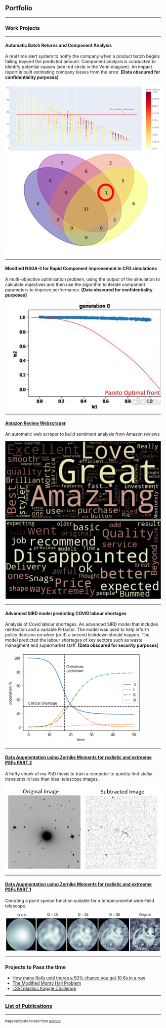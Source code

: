 ## Portfolio

---

### Work Projects 

---

#### Automatic Batch Returns and Component Analysis
A real time alert system to notify the company when a product batch begins failing beyond the predicted amount. Component analysis is conducted to identify potential causes (see red circle in the Venn diagram). An impact report is built estimating company losses from the error. **\[Data obscured for confidentiality purposes\]**

<img src="images/BScatter.PNG?raw=true"/>

<img src="images/BAnaly_found.png?raw=true"/>

---
#### Modified NSGA-II for Rapid Component Improvement in CFD simulations 
A multi-objective optimisation problem, using the output of the simulation to calculate objectives and then use the algorithm to iterate component parameters to improve performance. **\[Data obscured for confidentiality purposes\]**

<img src="images/f_algo.gif?raw=true"/>

---
#### [Amazon Review Webscraper](MDS/AmazonRev.md)
An automatic web scraper to build sentiment analysis from Amazon reviews 

<img src="images/Web-Scrape.PNG?raw=true"/>
<img src="images/web-scrape2.PNG?raw=true"/>

---
#### Advanced SIRD model predicting COVID labour shortages
Analysis of Covid labour shortages. An advanced SIRD model that includes reinfection and a variable R-factor. The model was used to help inform policy decision on when (or if) a second lockdown should happen. The model predicted the labour shortages of key sectors such as waste managment and supermarket staff. **\[Data obscured for security purposes\]** 

<img src="images/COV.PNG?raw=true"/>

---
#### [Data Augmentation using Zernike Moments for realistic and extreeme PSFs PART 2](part2.md)
A hefty chunk of my PhD thesis to train a computer to quickly find stellar transients in less than ideal telescope images.

<img src="images/Galaxy_sub.PNG?raw=true"/>

---
#### [Data Augmentation using Zernike Moments for realistic and extreeme PSFs PART 1](cat_port.md)
Crerating a point spread function suitable for a temperamental wide-field telescope.

<img src="images/Cat_port.PNG?raw=true"/>

---
### Projects to Pass the time

- [How many Rolls until theres a 50% chance you get 10 6s in a row](Dice_work.md)
- [The Modified Monty Hall Problem](https://github.com/Ry-C123/Modified_Monty_Hall/blob/main/Modified%20Monty%20Hall.ipynb)
- [LSSTplasticc Kaggle Challenge](https://github.com/Ry-C123/LSSTplasticc_kaggle/tree/master)


---
### [List of Publications](pubs.md)



---
<p style="font-size:11px">Page template forked from <a href="https://github.com/evanca/quick-portfolio">evanca</a></p>
<!-- Remove above link if you don't want to attibute -->
